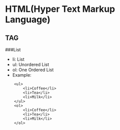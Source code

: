HTML(Hyper Text Markup Language)
================================

TAG
----
###List
* li: List
* ul: Unordered List
* ol: One Ordered List
* Example:
```
    <ul>
        <li>Coffee</li>
        <li>Tea</li>
        <li>Milk</li>
    </ul>
    <ol>
        <li>Coffee</li>
        <li>Tea</li>
        <li>Milk</li>
    </ol>
```
